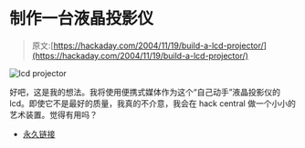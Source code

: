 # 制作一台液晶投影仪

> 原文:[https://hackaday.com/2004/11/19/build-a-lcd-projector/](https://hackaday.com/2004/11/19/build-a-lcd-projector/)

![lcd projector](img/838014b05c71f3406c47838764c51c59.png)

好吧，这是我的想法。我将使用便携式媒体作为这个“自己动手”液晶投影仪的 lcd。即使它不是最好的质量，我真的不介意，我会在 hack central 做一个小小的艺术装置。觉得有用吗？

*   [永久链接](http://www.audiovisualizers.com/madlab/lcd_proj.htm)